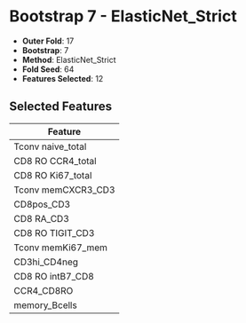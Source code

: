 # Bootstrap 7 - ElasticNet_Strict

- **Outer Fold**: 17
- **Bootstrap**: 7
- **Method**: ElasticNet_Strict
- **Fold Seed**: 64
- **Features Selected**: 12

## Selected Features

| Feature |
|---------|
| Tconv naive_total |
| CD8 RO CCR4_total |
| CD8 RO Ki67_total |
| Tconv memCXCR3_CD3 |
| CD8pos_CD3 |
| CD8 RA_CD3 |
| CD8 RO TIGIT_CD3 |
| Tconv memKi67_mem |
| CD3hi_CD4neg |
| CD8 RO intB7_CD8 |
| CCR4_CD8RO |
| memory_Bcells |
